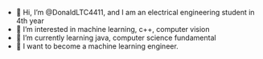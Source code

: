 - 👋 Hi, I’m @DonaldLTC4411, and I am an electrical engineering student in 4th year
- 👀 I’m interested in machine learning, c++, computer vision
- 🌱 I’m currently learning java, computer science fundamental
- 💞️ I want to become a machine learning engineer.

<!---
DonaldLTC4411/DonaldLTC4411 is a ✨ special ✨ repository because its `README.md` (this file) appears on your GitHub profile.
You can click the Preview link to take a look at your changes.
--->
